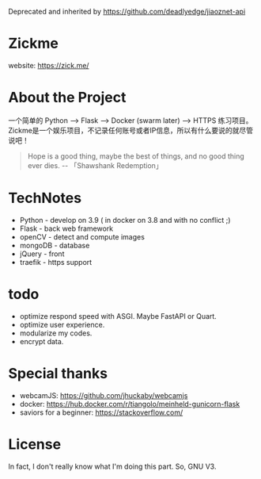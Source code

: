 Deprecated and inherited by https://github.com/deadlyedge/jiaoznet-api

# Zickme
website: https://zick.me/

# About the Project
一个简单的 Python --> Flask --> Docker (swarm later) --> HTTPS 练习项目。
Zickme是一个娱乐项目，不记录任何账号或者IP信息，所以有什么要说的就尽管说吧！
> Hope is a good thing, maybe the best of things, and no good thing ever dies.
-- 「Shawshank Redemption」

# TechNotes
 - Python - develop on 3.9 ( in docker on 3.8 and with no conflict ;)
 - Flask - back web framework
 - openCV - detect and compute images
 - mongoDB - database
 - jQuery - front
 - traefik - https support

# todo
 - optimize respond speed with ASGI.  Maybe FastAPI or Quart.
 - optimize user experience.
 - modularize my codes.
 - encrypt data.

# Special thanks
 - webcamJS: https://github.com/jhuckaby/webcamjs
 - docker: https://hub.docker.com/r/tiangolo/meinheld-gunicorn-flask
 - saviors for a beginner: https://stackoverflow.com/

# License
In fact, I don't really know what I'm doing this part.  So, GNU V3.
